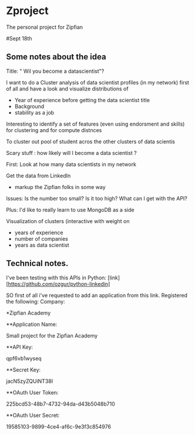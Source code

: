 Zproject
========

The personal project for Zipfian

#Sept 18th
## Some notes about the idea

Title: " Wil you become a datascientist"?

I want to do a 
Cluster analysis of data scientist profiles (in my network) first of all and have a look and 
visualize distributions of 
- Year of experience before getting the data scientist title
- Background
- stability as a job

Interesting to identify a set of features (even using endorsment and skills) for clustering and for compute distnces

To cluster out pool of student acros the other clusters of data scientis

Scary stuff : how likely will I become a data scientist ?

First:
Look at how many data scientists in my network

Get the data from LinkedIn
- markup the Zipfian folks in some way

Issues:
Is the number too small?
Is it too high?
What can I get with the API?

Plus: I'd like to really learn to use MongoDB as a side

Visualization of clusters (interactive with weight on 
- years of experience
- number of companies
- years as data scientist 


## Technical notes.

I've been testing with this APIs in Python:
[link] [https://github.com/ozgur/python-linkedin]

SO first of all i've requested to add an application from this link.
Registered the following:
Company:

*Zipfian Academy

**Application Name:

Small project for the Zipfian Academy

**API Key:

qpf6vb1wyseq

**Secret Key:

jacN5zyZQUiNT38I

**OAuth User Token:

225bcd53-48b7-4732-94da-d43b5048b710

**OAuth User Secret:

19585103-9899-4ce4-af6c-9e3f3c854976
